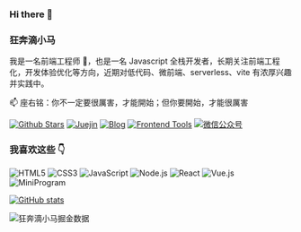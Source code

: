 ### Hi there 👋

### 狂奔滴小马

我是一名前端工程师 🌱，也是一名 Javascript 全栈开发者，长期关注前端工程化，开发体验优化等方向，近期对低代码、微前端、serverless、vite 有浓厚兴趣并实践中。

📫 座右铭：你不一定要很厲害，才能開始；但你要開始，才能很厲害

[![Github Stars](https://img.shields.io/github/stars/maqi1520?color=2da44e&label=Github%20Star&logo=github)](https://github.com/maqi1520)
[![Juejin](https://img.shields.io/badge/dynamic/json?color=1e80ff&label=稀土掘金&logo=bytedance&logoColor=white&query=%24.data.follower_count&url=https%3A%2F%2Fapi.juejin.cn%2Fuser_api%2Fv1%2Fuser%2Fget%3Fuser_id%3D2189882895384093)](https://juejin.cn/user/2189882895384093)
[![Blog](https://img.shields.io/badge/-maqib.cn-0ea5e9?logo=Bloglovin&logoColor=white&label=博客)](https://maqib.cn/)
[![Frontend Tools](https://img.shields.io/badge/-runjs.cool-6366f1?logo=Textpattern&logoColor=white&label=前端工具)](https://runjs.cool/)
[![微信公众号](https://img.shields.io/badge/-JS酷-07c160?logo=wechat&logoColor=white&label=公众号)](https://open.weixin.qq.com/qr/code?username=runjs-cool)



  
</p>

### 我喜欢这些 :point_down:  

<p>

![HTML5](https://img.shields.io/badge/-HTML5-E34F26?logo=html5&logoColor=white)
![CSS3](https://img.shields.io/badge/-CSS3-1572B6?logo=css3&logoColor=white)
![JavaScript](https://img.shields.io/badge/-JavaScript-4e4e4e?logo=javascript&logoColor=#F7DF1E)
![Node.js](https://img.shields.io/badge/-Node.js-339933?logo=node.js&logoColor=white)
![React](https://img.shields.io/badge/-React-20232a?logo=react&logoColor=61dafb)
![Vue.js](https://img.shields.io/badge/-Vue.js-42b883?logo=vue.js&logoColor=white)
![MiniProgram](https://img.shields.io/badge/-MiniProgram-4e4e4e?logo=wechat&logoColor=07c160)

</p>
  
[![GitHub stats](https://github-readme-stats.vercel.app/api?username=maqi1520)](https://github.com/anuraghazra/github-readme-stats)

<img src="https://4sdvg7tqbv.us.aircode.run/juejin?uid=2189882895384093&hide_border=true" alt="狂奔滴小马掘金数据" style="zoom:100%;" align="left"/>
